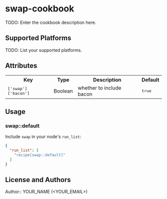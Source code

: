 # swap-cookbook

TODO: Enter the cookbook description here.

## Supported Platforms

TODO: List your supported platforms.

## Attributes

<table>
  <tr>
    <th>Key</th>
    <th>Type</th>
    <th>Description</th>
    <th>Default</th>
  </tr>
  <tr>
    <td><tt>['swap']['bacon']</tt></td>
    <td>Boolean</td>
    <td>whether to include bacon</td>
    <td><tt>true</tt></td>
  </tr>
</table>

## Usage

### swap::default

Include `swap` in your node's `run_list`:

```json
{
  "run_list": [
    "recipe[swap::default]"
  ]
}
```

## License and Authors

Author:: YOUR_NAME (<YOUR_EMAIL>)
